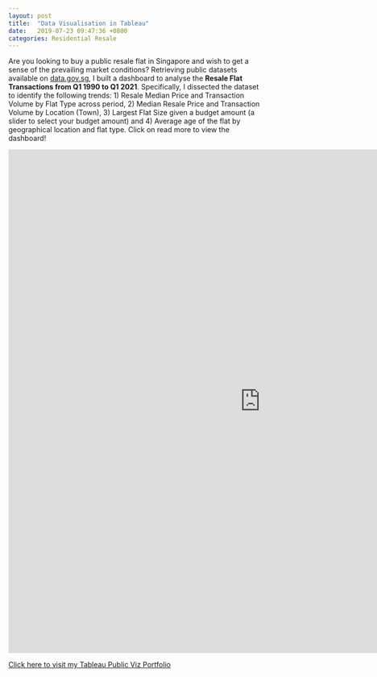 ```yaml
---
layout: post
title:  "Data Visualisation in Tableau"
date:   2019-07-23 09:47:36 +0800
categories: Residential Resale
---
```

Are you looking to buy a public resale flat in Singapore and wish to get a sense of the prevailing market conditions? Retrieving public datasets available on [data.gov.sg][datagov], I built a dashboard to analyse the **Resale Flat Transactions from Q1 1990 to Q1 2021**. Specifically, I dissected the dataset to identify the following trends: 1) Resale Median Price and Transaction Volume by Flat Type across period, 2) Median Resale Price and Transaction Volume by Location (Town), 3) Largest Flat Size given a budget amount (a slider to select your budget amount) and 4) Average age of the flat by geographical location and flat type. Click on read more to view the dashboard!

<iframe seamless frameborder="0" src="https://https://public.tableau.com/app/profile/jamieluqh/viz/HDBResaleFlatTransactions1q1990to1q2021/SingaporeResaleFlatMarketAnalysis?:embed=y&:display_count=yes&:showVizHome=no" width = '1000' height = '1000' scrolling='yes' ></iframe>    


[Click here to visit my Tableau Public Viz Portfolio][tableau]


[tableau]: https://public.tableau.com/profile/jamieluqh#!/
[datagov]: https://data.gov.sg/
